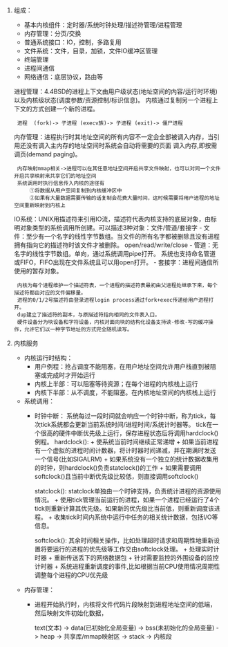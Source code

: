 1. 组成：
    - 基本内核组件：定时器/系统时钟处理/描述符管理/进程管理
    - 内存管理：分页/交换
    - 普通系统接口：IO，控制，多路复用
    - 文件系统：文件，目录，加锁，文件IO缓冲区管理
    - 终端管理
    - 进程间通信
    - 网络通信：底层协议，路由等

    进程管理：4.4BSD的进程上下文由用户级状态(地址空间的内容/运行时环境)以及内核级状态(调度参数/资源控制/标识信息)。
        内核通过复制另一个进程上下文的方式创建一个新的进程。

        进程  (fork)-> 子进程 (execv族)-> 子进程 (exit)-> 僵尸进程

    内存管理：进程执行时其地址空间的所有内容不一定会全部被调入内存，当引用还没有调入主内存的地址空间时系统会自动将需要的页面
        调入内存,即按需调页(demand paging)。

        内存映射mmap相关->进程可以在其任意地址空间开启共享文件映射，也可以对同一个文件开启共享映射来共享它们的地址空间
        系统调用时执行信息传入内核的途径有
            ①将数据从用户空间复制到内核缓冲区中
            ②如果有大量数据需要传输的话复制会花费大量时间，这时候需要将用户进程的地址空间重新映射到内核上
    
    IO系统：UNIX用描述符来引用IO流，描述符代表内核支持的底层对象，由标明对象类型的系统调用所创建。可以描述3种对象：文件/管道/套接字
        - 文件：至少有一个名字的线性字节数组。当文件的所有名字都被删除且没有进程拥有指向它的描述符时该文件才被删除。
            open/read/write/close
        - 管道：无名字的线性字节数组。单向，通过系统调用pipe打开。 系统也支持命名管道或FIFO，FIFO出现在文件系统且可以用open打开。
        - 套接字：进程间通信所使用的暂存对象。

        内核为每个进程维护一个描述符表，一个进程的描述符表最初由父进程处继承下来，每个描述符都由对应的文件偏移量。
        进程的0/1/2号描述符由登录进程login process通过fork+exec传递给用户进程打开。
        dup建立了描述符的副本，与原描述符指向相同的文件表入口。
        硬件设备分为块设备和字符设备，内核对面向块的结构化设备支持读-修改-写的缓冲操作，允许它们以一种字节地址的方式完全随机读写。


2. 内核服务
    - 内核运行时结构：
        + 用户例程：抢占调度不能阻塞，在用户地址空间允许用户栈直到被阻塞或完成时才开始运行
        + 内核上半部：可以阻塞等待资源；在每个进程的内核栈上运行
        + 内核下半部：从不调度，不能阻塞。在内核地址空间的内核栈上运行
    - 系统调用：
        + 时钟中断：
            系统每过一段时间就会响应一个时钟中断，称为tick，每次tick系统都会更新当前系统时间/进程时间/系统计时器等。
            tick在一个很高的硬件中断优先级上运行，保存进程状态后将调用hardclock()例程。
            hardclock():
                + 使系统当前时间继续正常递增
                + 如果当前进程有一个虚拟的进程时间计数器，将计时器时间递减，并在期满时发送一个信号(比如SIGALRM)
                + 如果系统没有一个独立的统计数据收集用的时钟，则hardclock()负责statclock()的工作
                + 如果需要调用softclock()且当前中断优先级比较低，则直接调用softclock()

            statclock():
                statclock单独由一个时钟支持，负责统计进程的资源使用情况。
                + 使用tick管理当前运行的进程，如果一个进程已经运行了4个tick则重新计算其优先级。如果新的优先级比当前低，则重新调度该进程。
                + 收集tick时间内系统中运行中任务的相关统计数据，包括I/O等信息。
            
            softclock():
                其余时间相关操作，比如处理超时请求和周期性地重新设置将要运行的进程的优先级等工作交由softclock处理。
                + 处理实时计时器
                + 重新传送丢下的网络数据包
                + 针对需要监控的外围设备的监控计时器
                + 系统进程重新调度的事件,比如根据当前CPU使用情况周期性调整每个进程的CPU优先级
    - 内存管理：
        + 进程开始执行时，内核将文件代码片段映射到进程地址空间的低端，然后映射文件初始化数据，

            text(文本)  ->  data(已初始化全局变量)  ->  bss(未初始化的全局变量)  ->  heap
                -> 共享库/mmap映射区  ->  stack  -> 内核段
                